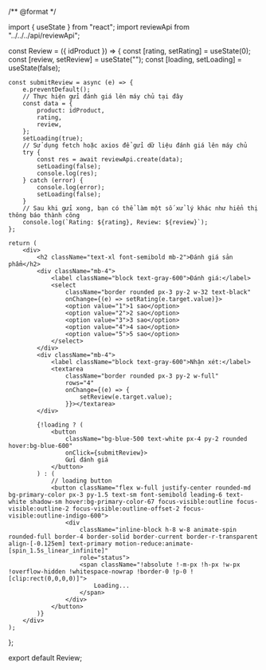/** @format */

import { useState } from "react";
import reviewApi from "../../../api/reviewApi";

const Review = ({ idProduct }) => {
    const [rating, setRating] = useState(0);
    const [review, setReview] = useState("");
    const [loading, setLoading] = useState(false);

    const submitReview = async (e) => {
        e.preventDefault();
        // Thực hiện gửi đánh giá lên máy chủ tại đây
        const data = {
            product: idProduct,
            rating,
            review,
        };
        setLoading(true);
        // Sử dụng fetch hoặc axios để gửi dữ liệu đánh giá lên máy chủ
        try {
            const res = await reviewApi.create(data);
            setLoading(false);
            console.log(res);
        } catch (error) {
            console.log(error);
            setLoading(false);
        }
        // Sau khi gửi xong, bạn có thể làm một số xử lý khác như hiển thị thông báo thành công
        console.log(`Rating: ${rating}, Review: ${review}`);
    };

    return (
        <div>
            <h2 className="text-xl font-semibold mb-2">Đánh giá sản phẩm</h2>
            <div className="mb-4">
                <label className="block text-gray-600">Đánh giá:</label>
                <select
                    className="border rounded px-3 py-2 w-32 text-black"
                    onChange={(e) => setRating(e.target.value)}>
                    <option value="1">1 sao</option>
                    <option value="2">2 sao</option>
                    <option value="3">3 sao</option>
                    <option value="4">4 sao</option>
                    <option value="5">5 sao</option>
                </select>
            </div>
            <div className="mb-4">
                <label className="block text-gray-600">Nhận xét:</label>
                <textarea
                    className="border rounded px-3 py-2 w-full"
                    rows="4"
                    onChange={(e) => {
                        setReview(e.target.value);
                    }}></textarea>
            </div>

            {!loading ? (
                <button
                    className="bg-blue-500 text-white px-4 py-2 rounded hover:bg-blue-600"
                    onClick={submitReview}>
                    Gửi đánh giá
                </button>
            ) : (
                // loading button
                <button className="flex w-full justify-center rounded-md bg-primary-color px-3 py-1.5 text-sm font-semibold leading-6 text-white shadow-sm hover:bg-primary-color-67 focus-visible:outline focus-visible:outline-2 focus-visible:outline-offset-2 focus-visible:outline-indigo-600">
                    <div
                        className="inline-block h-8 w-8 animate-spin rounded-full border-4 border-solid border-current border-r-transparent align-[-0.125em] text-primary motion-reduce:animate-[spin_1.5s_linear_infinite]"
                        role="status">
                        <span className="!absolute !-m-px !h-px !w-px !overflow-hidden !whitespace-nowrap !border-0 !p-0 ![clip:rect(0,0,0,0)]">
                            Loading...
                        </span>
                    </div>
                </button>
            )}
        </div>
    );
};

export default Review;
